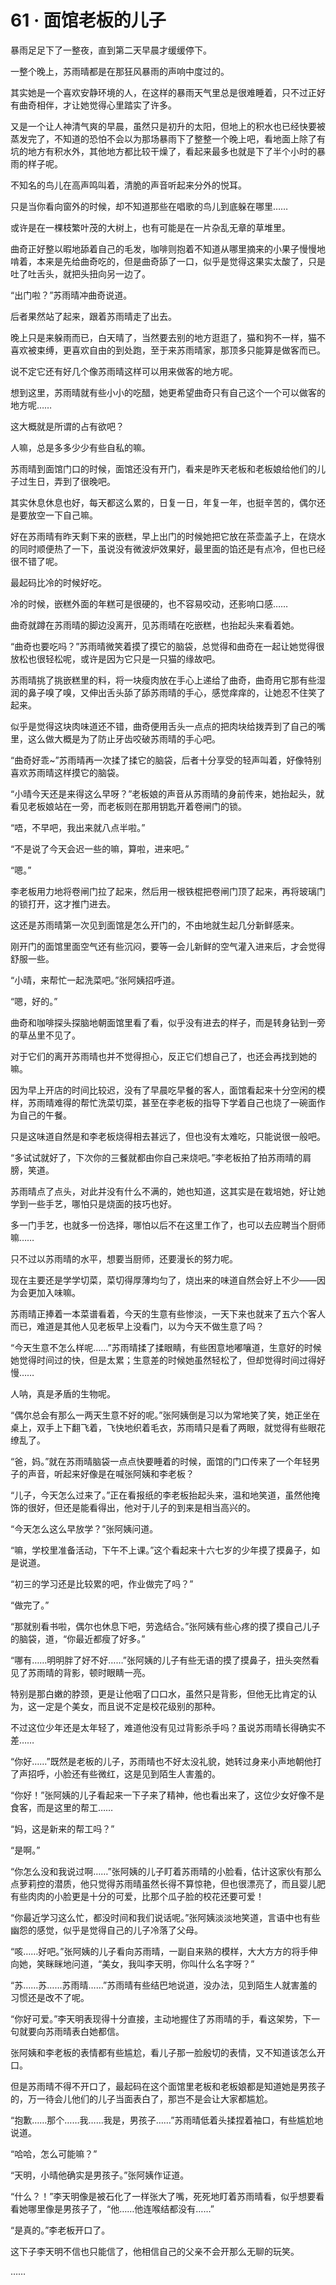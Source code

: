 # 61 · 面馆老板的儿子

暴雨足足下了一整夜，直到第二天早晨才缓缓停下。

一整个晚上，苏雨晴都是在那狂风暴雨的声响中度过的。

其实她是一个喜欢安静环境的人，在这样的暴雨天气里总是很难睡着，只不过正好有曲奇相伴，才让她觉得心里踏实了许多。

又是一个让人神清气爽的早晨，虽然只是初升的太阳，但地上的积水也已经快要被蒸发完了，不知道的恐怕不会以为那场暴雨下了整整一个晚上吧，看地面上除了有坑的地方有积水外，其他地方都比较干燥了，看起来最多也就是下了半个小时的暴雨的样子呢。

不知名的鸟儿在高声鸣叫着，清脆的声音听起来分外的悦耳。

只是当你看向窗外的时候，却不知道那些在唱歌的鸟儿到底躲在哪里……

或许是在一棵枝繁叶茂的大树上，也有可能是在一片杂乱无章的草堆里。

曲奇正好整以暇地舔着自己的毛发，咖啡则抱着不知道从哪里摘来的小果子慢慢地啃着，本来是先给曲奇吃的，但是曲奇舔了一口，似乎是觉得这果实太酸了，只是吐了吐舌头，就把头扭向另一边了。

“出门啦？”苏雨晴冲曲奇说道。

后者果然站了起来，跟着苏雨晴走了出去。

晚上只是来躲雨而已，白天晴了，当然要去别的地方逛逛了，猫和狗不一样，猫不喜欢被束缚，更喜欢自由的到处跑，至于来苏雨晴家，那顶多只能算是做客而已。

说不定它还有好几个像苏雨晴这样可以用来做客的地方呢。

想到这里，苏雨晴就有些小小的吃醋，她更希望曲奇只有自己这个一个可以做客的地方呢……

这大概就是所谓的占有欲吧？

人嘛，总是多多少少有些自私的嘛。

苏雨晴到面馆门口的时候，面馆还没有开门，看来是昨天老板和老板娘给他们的儿子过生日，弄到了很晚吧。

其实休息休息也好，每天都这么累的，日复一日，年复一年，也挺辛苦的，偶尔还是要放空一下自己嘛。

好在苏雨晴有昨天剩下来的嵌糕，早上出门的时候她把它放在茶壶盖子上，在烧水的同时顺便热了一下，虽说没有微波炉效果好，最里面的馅还是有点冷，但也已经很不错了呢。

最起码比冷的时候好吃。

冷的时候，嵌糕外面的年糕可是很硬的，也不容易咬动，还影响口感……

曲奇就蹲在苏雨晴的脚边没离开，见苏雨晴在吃嵌糕，也抬起头来看着她。

“曲奇也要吃吗？”苏雨晴微笑着摸了摸它的脑袋，总觉得和曲奇在一起让她觉得很放松也很轻松呢，或许是因为它只是一只猫的缘故吧。

苏雨晴挑了挑嵌糕里的料，将一块瘦肉放在手心上递给了曲奇，曲奇用它那有些湿润的鼻子嗅了嗅，又伸出舌头舔了舔苏雨晴的手心，感觉痒痒的，让她忍不住笑了起来。

似乎是觉得这块肉味道还不错，曲奇便用舌头一点点的把肉块给拨弄到了自己的嘴里，这么做大概是为了防止牙齿咬破苏雨晴的手心吧。

“曲奇好乖~”苏雨晴再一次揉了揉它的脑袋，后者十分享受的轻声叫着，好像特别喜欢苏雨晴这样摸它的脑袋。

“小晴今天还是来得这么早呀？”老板娘的声音从苏雨晴的身前传来，她抬起头，就看见老板娘站在一旁，而老板则在那用钥匙开着卷闸门的锁。

“唔，不早吧，我出来就八点半啦。”

“不是说了今天会迟一些的嘛，算啦，进来吧。”

“嗯。”

李老板用力地将卷闸门拉了起来，然后用一根铁棍把卷闸门顶了起来，再将玻璃门的锁打开，这才推门进去。

这还是苏雨晴第一次见到面馆是怎么开门的，不由地就生起几分新鲜感来。

刚开门的面馆里面空气还有些沉闷，要等一会儿新鲜的空气灌入进来后，才会觉得舒服一些。

“小晴，来帮忙一起洗菜吧。”张阿姨招呼道。

“嗯，好的。”

曲奇和咖啡探头探脑地朝面馆里看了看，似乎没有进去的样子，而是转身钻到一旁的草丛里不见了。

对于它们的离开苏雨晴也并不觉得担心，反正它们想自己了，也还会再找到她的嘛。

因为早上开店的时间比较迟，没有了早晨吃早餐的客人，面馆看起来十分空闲的模样，苏雨晴难得的帮忙洗菜切菜，甚至在李老板的指导下学着自己也烧了一碗面作为自己的午餐。

只是这味道自然是和李老板烧得相去甚远了，但也没有太难吃，只能说很一般吧。

“多试试就好了，下次你的三餐就都由你自己来烧吧。”李老板拍了拍苏雨晴的肩膀，笑道。

苏雨晴点了点头，对此并没有什么不满的，她也知道，这其实是在栽培她，好让她学到一些手艺，哪怕只是烧面的技巧也好。

多一门手艺，也就多一份选择，哪怕以后不在这里工作了，也可以去应聘当个厨师嘛……

只不过以苏雨晴的水平，想要当厨师，还要漫长的努力呢。

现在主要还是学学切菜，菜切得厚薄均匀了，烧出来的味道自然会好上不少——因为会更加入味嘛。

苏雨晴正捧着一本菜谱看着，今天的生意有些惨淡，一天下来也就来了五六个客人而已，难道是其他人见老板早上没看门，以为今天不做生意了吗？

“今天生意不怎么样呢……”苏雨晴揉了揉眼睛，有些困意地嘟嚷道，生意好的时候她觉得时间过的快，但是太累；生意差的时候她虽然轻松了，但却觉得时间过得好慢……

人呐，真是矛盾的生物呢。

“偶尔总会有那么一两天生意不好的呢。”张阿姨倒是习以为常地笑了笑，她正坐在桌上，双手上下翻飞着，飞快地织着毛衣，苏雨晴只是看了两眼，就觉得有些眼花缭乱了。

“爸，妈。”就在苏雨晴脑袋一点点快要睡着的时候，面馆的门口传来了一个年轻男子的声音，听起来好像是在喊张阿姨和李老板？

“儿子，今天怎么过来了。”正在看报纸的李老板抬起头来，温和地笑道，虽然他掩饰的很好，但还是能看得出，他对于儿子的到来是相当高兴的。

“今天怎么这么早放学？”张阿姨问道。

“嘛，学校里准备活动，下午不上课。”这个看起来十六七岁的少年摸了摸鼻子，如是说道。

“初三的学习还是比较累的吧，作业做完了吗？”

“做完了。”

“那就别看书啦，偶尔也休息下吧，劳逸结合。”张阿姨有些心疼的摸了摸自己儿子的脑袋，道，“你最近都瘦了好多。”

“哪有……明明胖了好不好……”张阿姨的儿子有些无语的摸了摸鼻子，扭头突然看见了苏雨晴的背影，顿时眼睛一亮。

特别是那白嫩的脖颈，更是让他咽了口口水，虽然只是背影，但他无比肯定的认为，这一定是个美女，而且说不定是校花级别的那种。

不过这位少年还是太年轻了，难道他没有见过背影杀手吗？虽说苏雨晴长得确实不差……

“你好……”既然是老板的儿子，苏雨晴也不好太没礼貌，她转过身来小声地朝他打了声招呼，小脸还有些微红，这是见到陌生人害羞的。

“你好！”张阿姨的儿子看起来一下子来了精神，他也看出来了，这位少女好像不是食客，而是这里的帮工……

“妈，这是新来的帮工吗？”

“是啊。”

“你怎么没和我说过啊……”张阿姨的儿子盯着苏雨晴的小脸看，估计这家伙有那么点萝莉控的潜质，他只觉得苏雨晴虽然长得不算惊艳，但也很漂亮了，而且婴儿肥有些肉肉的小脸更是十分的可爱，比那个瓜子脸的校花还要可爱！

“你最近学习这么忙，都没时间和我们说话呢。”张阿姨淡淡地笑道，言语中也有些幽怨的感觉，似乎是觉得自己的儿子冷落了父母。

“咳……好吧。”张阿姨的儿子看向苏雨晴，一副自来熟的模样，大大方方的将手伸向她，笑眯眯地问道，“美女，我叫李天明，你叫什么名字呀？”

“苏……苏……苏雨晴……”苏雨晴有些结巴地说道，没办法，见到陌生人就害羞的习惯还是改不了呢。

“你好可爱。”李天明表现得十分直接，主动地握住了苏雨晴的手，看这架势，下一句就要向苏雨晴表白她都信。

张阿姨和李老板的表情都有些尴尬，看儿子那一脸殷切的表情，又不知道该怎么开口。

但是苏雨晴不得不开口了，最起码在这个面馆里老板和老板娘都是知道她是男孩子的，万一待会儿他们的儿子当面表白了，那岂不是会让大家都尴尬。

“抱歉……那个……我……我是，男孩子……”苏雨晴低着头揉捏着袖口，有些尴尬地说道。

“哈哈，怎么可能嘛？”

“天明，小晴他确实是男孩子。”张阿姨作证道。

“什么？！”李天明像是被石化了一样张大了嘴，死死地盯着苏雨晴看，似乎想要看看她哪里像是男孩子了，“他……他连喉结都没有……”

“是真的。”李老板开口了。

这下子李天明不信也只能信了，他相信自己的父亲不会开那么无聊的玩笑。

……
